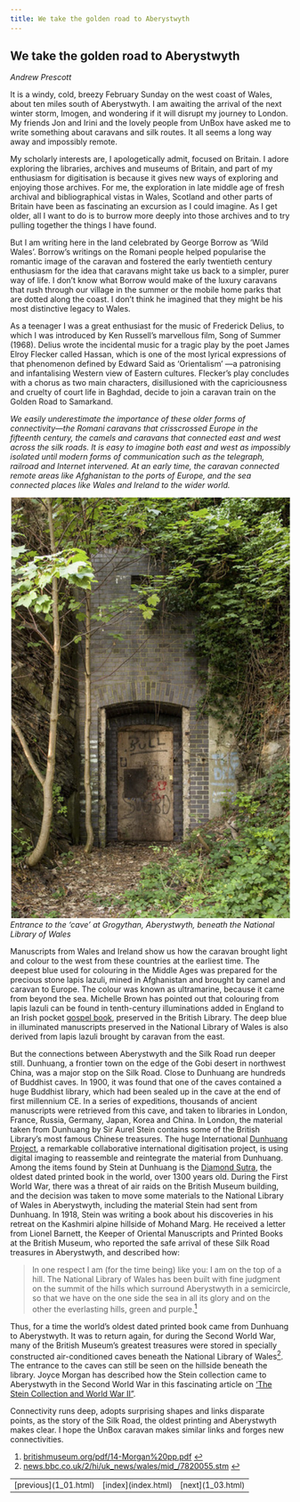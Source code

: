 ```yaml
---
title: We take the golden road to Aberystwyth
---
```


## We take the golden road to Aberystwyth
_Andrew Prescott_

It is a windy, cold, breezy February Sunday on the west  coast of Wales, about ten miles south of Aberystwyth. I am awaiting the arrival of the next winter storm, Imogen, and wondering if it will disrupt my journey to London. My friends Jon and Irini and the lovely people from UnBox have asked me to write something about caravans and silk routes. It all seems a long way away and impossibly remote.

My scholarly interests are, I apologetically admit, focused on Britain. I adore exploring the libraries, archives and museums of Britain, and part of my enthusiasm for digitisation is because it gives new ways of exploring and enjoying those archives. For me, the exploration in late middle age of fresh archival and bibliographical vistas in Wales, Scotland and other parts of Britain have been as fascinating an excursion as I could imagine. As I get older, all I want to do is to burrow more deeply into those archives and to try pulling together the things I have found.

But I am writing here in the land celebrated by George Borrow as ‘Wild Wales’. Borrow’s writings on the Romani people helped popularise the romantic image of the caravan and fostered the early twentieth century enthusiasm for the
idea that caravans might take us back to a simpler, purer way of life. I don’t know what Borrow would make of the luxury caravans that rush through our village in the summer or the mobile home parks that are dotted along the coast. I don’t think he imagined that they might be his most distinctive legacy to Wales.

As a teenager I was a great enthusiast for the music of Frederick Delius, to which I was introduced by Ken Russell’s marvellous film, Song of Summer (1968). Delius wrote the incidental music for a tragic play by the poet James Elroy Flecker called Hassan, which is one of the most lyrical expressions of that phenomenon defined by Edward Said as ‘Orientalism’ —a patronising and infantalising Western view of Eastern cultures. Flecker’s play concludes with a chorus as two main characters, disillusioned with the capriciousness and cruelty of court life in Baghdad, decide to join a caravan train on the Golden Road to Samarkand.

_We easily underestimate the importance of these older forms of connectivity—the Romani caravans that crisscrossed Europe in the fifteenth century, the camels and caravans that connected east and west across the silk roads. It is easy to imagine both east and west as impossibly isolated until modern forms of communication such as the telegraph, railroad and Internet intervened. At an early time, the caravan connected remote areas like Afghanistan to the ports of Europe, and the sea connected places like Wales and Ireland to the wider world._

![Entrance to the ‘cave’ at Grogythan, Aberystwyth, beneath the National Library of Wales](images/01.jpg)<br /> _Entrance to the ‘cave’ at Grogythan, Aberystwyth, beneath the National Library of Wales_

Manuscripts from Wales and Ireland show us how the caravan brought light and colour to the west from these countries at the earliest time. The deepest blue used for colouring in the Middle Ages was prepared for the precious stone lapis lazuli, mined in Afghanistan and brought by camel and caravan to Europe. The colour was known as ultramarine, because it came from beyond the sea. Michelle Brown has pointed out that colouring from lapis lazuli can  be found in tenth-century illuminations added in England to an Irish pocket [gospel book](http://britishlibrary.typepad.co.uk/digitisedmanuscripts/2013/12/the-irish-pocket-gospel-book.html), preserved in the British Library. The deep blue in illuminated manuscripts preserved in the National Library of Wales is also derived from lapis lazuli brought by caravan from the east.

But the connections between Aberystwyth and the Silk  Road run deeper still. Dunhuang, a frontier town on the edge of the Gobi desert in northwest China, was a major stop on the Silk Road. Close to Dunhuang are hundreds of Buddhist caves. In 1900, it was found that one of the caves contained  a huge Buddhist library, which had been sealed up in the cave at the end of first millennium CE. In a series of expeditions, thousands of ancient manuscripts were retrieved from
this cave, and taken to libraries in London, France, Russia, Germany, Japan, Korea and China. In London, the material taken from Dunhuang by Sir Aurel Stein contains some of the British Library’s most famous Chinese treasures. The huge International [Dunhuang Project](idp.bl.uk), a remarkable collaborative international digitisation project, is using digital imaging to reassemble and reintegrate the material from Dunhuang. Among the items found by Stein at Dunhuang is the [Diamond Sutra](en.wikipedia.org/wiki/Diamond_Sutra), the oldest dated printed book in the world, over 1300 years old.
During the First World War, there was a threat of air raids on the British Museum building, and the decision was taken to move some materials to the National Library of Wales
in Aberystwyth, including the material Stein had sent  from Dunhuang. In 1918, Stein was writing a book about  his discoveries in his retreat on the Kashmiri alpine hillside of Mohand Marg. He received a letter from Lionel Barnett, the Keeper of Oriental Manuscripts and Printed Books at the British Museum, who reported the safe arrival of these Silk Road treasures in Aberystwyth, and described how:
>In one respect I am (for the time being) like you: I am on the top of a hill. The National Library of Wales has been built  with fine judgment on the summit of the hills which surround Aberystwyth in a semicircle, so that we have on the one side the sea in all its glory and on the other the everlasting hills, green and purple.[<sup>1</sup>](#fn1)<a id="fnref1"/>

Thus, for a time the world’s oldest dated printed book came from Dunhuang to Aberystwyth. It was to return again, for during the Second World War, many of the British Museum’s greatest treasures were stored in specially constructed air-conditioned caves beneath the National Library of Wales[<sup>2</sup>](#fn2)<a id="fnref2"/>. The entrance to the caves can still be seen on the hillside beneath the library. Joyce Morgan has described how the Stein collection came to Aberystwyth in the Second World War in this fascinating article on [‘The Stein Collection and World War II”](britishmuseum.org/pdf/14_Morgan%20REV.pdf).

Connectivity runs deep, adopts surprising shapes and links disparate points, as the story of the Silk Road, the oldest printing and Aberystwyth makes clear. I hope the UnBox caravan makes similar links and forges new connectivities.

<ol>

<li id="fn1"><a href="britishmuseum.org/pdf/14-Morgan%20pp.pdf">britishmuseum.org/pdf/14-Morgan%20pp.pdf</a> <a href="#fnref1">↩</a></li>
<li id="fn2"><a href="news.bbc.co.uk/2/hi/uk_news/wales/mid_/7820055.stm">news.bbc.co.uk/2/hi/uk_news/wales/mid_/7820055.stm</a> <a href="#fnref2">↩</a></li>
</ol>

<table style="width:100%">
  <tr>
    <td>[previous](1_01.html)</td>
    <td>[index](index.html)</td>
    <td>[next](1_03.html)</td>
  </tr>
</table>
